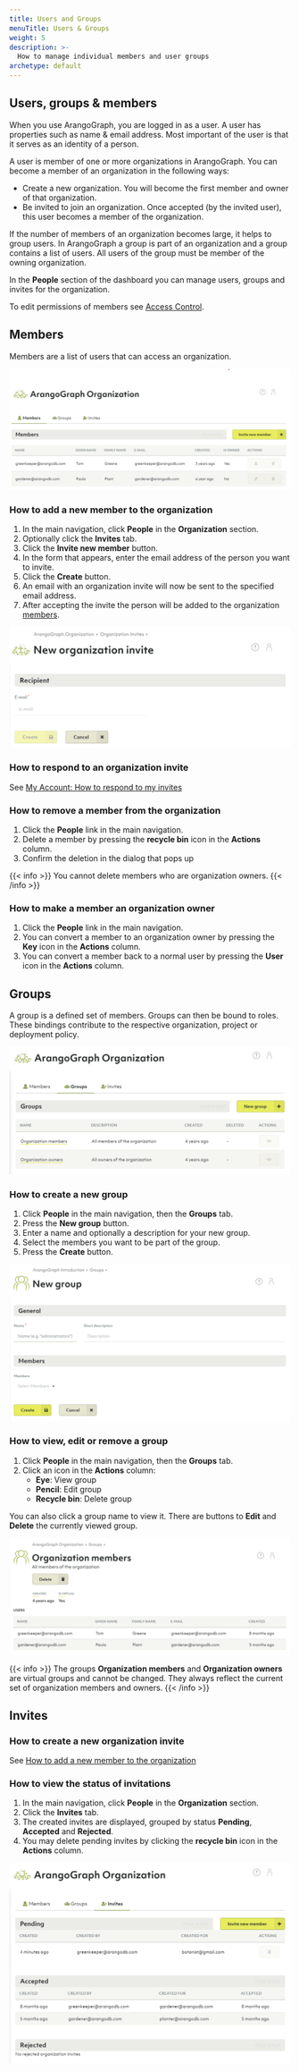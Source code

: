 ```yaml
---
title: Users and Groups
menuTitle: Users & Groups
weight: 5
description: >-
  How to manage individual members and user groups
archetype: default
---
```

## Users, groups & members

When you use ArangoGraph, you are logged in as a user.
A user has properties such as name & email address.
Most important of the user is that it serves as an identity of a person.

A user is member of one or more organizations in ArangoGraph.
You can become a member of an organization in the following ways:

- Create a new organization. You will become the first member and owner of that
  organization.
- Be invited to join an organization. Once accepted (by the invited user), this
  user becomes a member of the organization.

If the number of members of an organization becomes large, it helps to group
users. In ArangoGraph a group is part of an organization and a group contains
a list of users. All users of the group must be member of the owning organization.



In the **People** section of the dashboard you can manage users, groups and
invites for the organization.

To edit permissions of members see [Access Control](../security-and-access-control/_index.md).

## Members

Members are a list of users that can access an organization.

![ArangoGraph Member Access Control](../../../../images/arangograph-access-control-members.png)

### How to add a new member to the organization

1. In the main navigation, click __People__ in the __Organization__ section.
2. Optionally click the __Invites__ tab.
3. Click the __Invite new member__ button.
4. In the form that appears, enter the email address of the person you want to
   invite.
5. Click the __Create__ button.
6. An email with an organization invite will now be sent to the specified
   email address.
7. After accepting the invite the person will be added to the organization
   [members](#members).

![ArangoGraph Organization Invites](../../../../images/arangograph-new-invite.png)

### How to respond to an organization invite

See [My Account: How to respond to my invites](../my-account.md#how-to-respond-to-my-invites)

### How to remove a member from the organization

1. Click the __People__ link in the main navigation.
2. Delete a member by pressing the __recycle bin__ icon in the __Actions__ column.
3. Confirm the deletion in the dialog that pops up

{{< info >}}
You cannot delete members who are organization owners.
{{< /info >}}

### How to make a member an organization owner

1. Click the __People__ link in the main navigation.
2. You can convert a member to an organization owner by pressing the __Key__ icon
   in the __Actions__ column.
3. You can convert a member back to a normal user by pressing the __User__ icon
   in the __Actions__ column.

## Groups

A group is a defined set of members. Groups can then be bound to roles. These
bindings contribute to the respective organization, project or deployment policy.

![ArangoGraph Groups](../../../../images/arangograph-groups.png)

### How to create a new group

1. Click __People__ in the main navigation, then the __Groups__ tab.
2. Press the __New group__ button.
3. Enter a name and optionally a description for your new group.
4. Select the members you want to be part of the group.
5. Press the __Create__ button.

![ArangoGraph New Group](../../../../images/arangograph-new-group.png)

### How to view, edit or remove a group

1. Click __People__ in the main navigation, then the __Groups__ tab.
2. Click an icon in the __Actions__ column:
   - __Eye__: View group
   - __Pencil__: Edit group
   - __Recycle bin__: Delete group

You can also click a group name to view it. There are buttons to __Edit__ and
__Delete__ the currently viewed group.

![ArangoGraph Group](../../../../images/arangograph-group.png)

{{< info >}}
The groups __Organization members__ and __Organization owners__ are virtual groups
and cannot be changed. They always reflect the current set of organization
members and owners.
{{< /info >}}

## Invites

### How to create a new organization invite

See [How to add a new member to the organization](#how-to-add-a-new-member-to-the-organization)

### How to view the status of invitations

1. In the main navigation, click __People__ in the __Organization__ section.
2. Click the __Invites__ tab.
3. The created invites are displayed, grouped by status __Pending__,
   __Accepted__ and __Rejected__.
4. You may delete pending invites by clicking the __recycle bin__ icon in the
   __Actions__ column.

![ArangoGraph Organization Invites](../../../../images/arangograph-org-invites.png)

